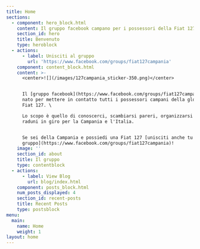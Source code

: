 ```yaml
---
title: Home
sections:
  - component: hero_block.html
    content: Il gruppo facebook campano per i possessori della Fiat 127
    section_id: hero
    title: Benvenuto
    type: heroblock
  - actions:
      - label: Unisciti al gruppo
        url: 'https://www.facebook.com/groups/fiat127campania'
    component: content_block.html
    content: >-
      <center>![](/images/127campania_sticker-350.png)</center>


      Il [gruppo facebook](https://www.facebook.com/groups/fiat127campania) è
      nato per mettere in contatto tutti i possessori campani della gloriosa
      Fiat 127. \

      Lo scopo è quello di conoscerci, scambiarsi pareri, organizzarsi per
      raduni in giro per la Campania e l'Italia.


      Se sei della Campania e possiedi una Fiat 127 [unisciti anche tu al
      gruppo](https://www.facebook.com/groups/fiat127campania)!
    image: ''
    section_id: about
    title: Il gruppo
    type: contentblock
  - actions:
      - label: View Blog
        url: blog/index.html
    component: posts_block.html
    num_posts_displayed: 4
    section_id: recent-posts
    title: Recent Posts
    type: postsblock
menu:
  main:
    name: Home
    weight: 1
layout: home
---
```


